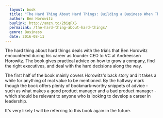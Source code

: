 ```yaml
---
  layout: book
  title: "The Hard Thing About Hard Things: Building a Business When There Are No Easy Answers"
  author: Ben Horowitz
  buylink: http://amzn.to/2biqFXS
  permalink: /the-hard-thing-about-hard-things/
  genre: Business
  date: 2016-08-11
---
```


The hard thing about hard things deals with the trials that Ben Horowitz encountered during his career as founder CEO to VC at Andreessen Horowitz. The book gives practical advice on how to grow a company, find the right executives, and deal with the hard decisions along the way.

The first half of the book mainly covers Horowitz's back story and it takes a while for anything of real value to be mentioned. By the halfway mark though the book offers plenty of bookmark-worthy snippets of advice - such as what makes a good product manager and a bad product manager - which should be relevant to anyone who is looking to develop a career in leadership.

It's very likely I will be referring to this book again in the future.
